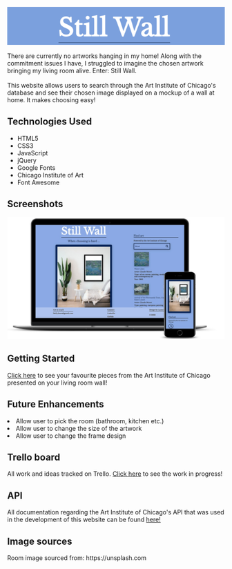 <p align="center">
<img src="https://github.com/laurakelly1/wall-art-app/blob/main/images/websiteHeading.png" />
</p>
There are currently no artworks hanging in my home! Along with the commitment issues I have, I struggled to imagine the chosen artwork bringing my living room alive. Enter: Still Wall.
<br>
<br>
This website allows users to search through the Art Institute of Chicago's database and see their chosen image displayed on a mockup of a wall at home. It makes choosing easy!

<h2>Technologies Used</h2>
<ul>
<li>HTML5</li>
<li>CSS3</li>
<li>JavaScript</li>
<li>jQuery</li>
<li>Google Fonts</li>
<li>Chicago Institute of Art</li>
<li>Font Awesome</li>
</ul>

<h2>Screenshots</h2>
<p align="center">
<img src="https://github.com/laurakelly1/wall-art-app/blob/main/images/screenshot.jpg"/>
</p>

<h2> Getting Started</h2>
<a href="https://laurakelly1.github.io/wall-art-app/" target="_blank">Click here</a> to see your favourite pieces from the Art Institute of Chicago presented on your living room wall!

<h2>Future Enhancements</h2>
<li>Allow user to pick the room (bathroom, kitchen etc.) </li>
<li>Allow user to change the size of the artwork </li>
<li>Allow user to change the frame design</li>
</ul>

<h2>Trello board </h2>
All work and ideas tracked on Trello. 
<a href="https://trello.com/b/OewotNZE/wip" target="_blank">Click here</a> to see the work in progress!

<h2>API</h2>
All documentation regarding the Art Institute of Chicago's API that was used in the development of this website can be found <a href="https://api.artic.edu/docs/#introduction" target="_blank">here!</a>

<h2>Image sources</h2>
Room image sourced from: https://unsplash.com